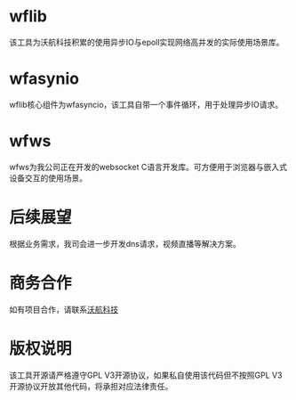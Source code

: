 # wflib
该工具为沃航科技积累的使用异步IO与epoll实现网络高并发的实际使用场景库。

# wfasynio
wflib核心组件为wfasyncio，该工具自带一个事件循环，用于处理异步IO请求。

# wfws
wfws为我公司正在开发的websocket C语言开发库。可方便用于浏览器与嵌入式设备交互的使用场景。

# 后续展望
根据业务需求，我司会进一步开发dns请求，视频直播等解决方案。

# 商务合作
如有项目合作，请联系[沃航科技](https://www.worldflying.cn "沃航科技")

# 版权说明
该工具开源请严格遵守GPL V3开源协议，如果私自使用该代码但不按照GPL V3开源协议开放其他代码，将承担对应法律责任。

